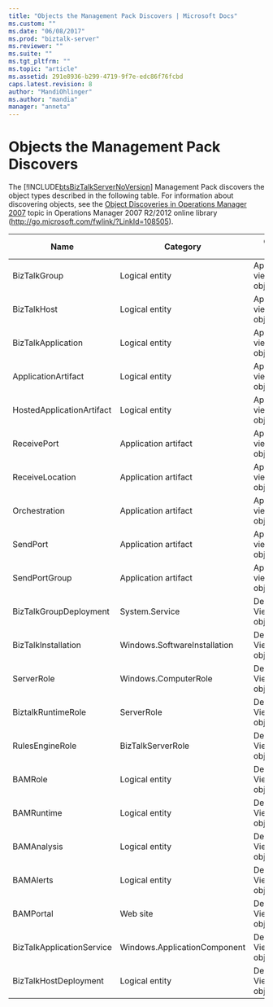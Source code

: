 ```yaml
---
title: "Objects the Management Pack Discovers | Microsoft Docs"
ms.custom: ""
ms.date: "06/08/2017"
ms.prod: "biztalk-server"
ms.reviewer: ""
ms.suite: ""
ms.tgt_pltfrm: ""
ms.topic: "article"
ms.assetid: 291e8936-b299-4719-9f7e-edc86f76fcbd
caps.latest.revision: 8
author: "MandiOhlinger"
ms.author: "mandia"
manager: "anneta"
---
```

# Objects the Management Pack Discovers
The [!INCLUDE[btsBizTalkServerNoVersion](../includes/btsbiztalkservernoversion-md.md)] Management Pack discovers the object types described in the following table. For information about discovering objects, see the [Object Discoveries in Operations Manager 2007](http://go.microsoft.com/fwlink/?LinkId=108505) topic in Operations Manager 2007 R2/2012 online library (<http://go.microsoft.com/fwlink/?LinkId=108505>).  
  
|Name|Category|Object Type|  
|----------|--------------|-----------------|  
|BizTalkGroup|Logical entity|Application view objects|  
|BizTalkHost|Logical entity|Application view objects|  
|BizTalkApplication|Logical entity|Application view objects|  
|ApplicationArtifact|Logical entity|Application view objects|  
|HostedApplicationArtifact|Logical entity|Application view objects|  
|ReceivePort|Application artifact|Application view objects|  
|ReceiveLocation|Application artifact|Application view objects|  
|Orchestration|Application artifact|Application view objects|  
|SendPort|Application artifact|Application view objects|  
|SendPortGroup|Application artifact|Application view objects|  
|BizTalkGroupDeployment|System.Service|Deployment View objects|  
|BizTalkInstallation|Windows.SoftwareInstallation|Deployment View objects|  
|ServerRole|Windows.ComputerRole|Deployment View objects|  
|BiztalkRuntimeRole|ServerRole|Deployment View objects|  
|RulesEngineRole|BizTalkServerRole|Deployment View objects|  
|BAMRole|Logical entity|Deployment View objects|  
|BAMRuntime|Logical entity|Deployment View objects|  
|BAMAnalysis|Logical entity|Deployment View objects|  
|BAMAlerts|Logical entity|Deployment View objects|  
|BAMPortal|Web site|Deployment View objects|  
|BizTalkApplicationService|Windows.ApplicationComponent|Deployment View objects|  
|BizTalkHostDeployment|Logical entity|Deployment View objects|